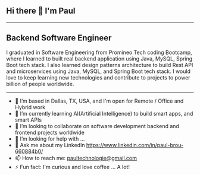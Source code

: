 ## Hi there 👋 I'm Paul
-----
Backend Software Engineer
-----
I graduated in Software Engineering from Promineo Tech coding Bootcamp, where I learned to built real backend application using Java, MySQL, Spring Boot tech stack. 
I also learned design patterns architecture to build Rest API and microservices using Java, MySQL, and Spring Boot tech stack.
I would love to keep learning new technologies and contribute to projects to power billion of people worldwide.

-----
- 🔭 I’m based in Dallas, TX, USA, and I'm open for Remote / Office and Hybrid work
- 🌱 I’m currently learning AI(Artificial Intelligence) to build smart apps, and smart APIs
- 👯 I’m looking to collaborate on software development backend and frontend projects worldwide
- 🤔 I’m looking for help with ...
- 💬 Ask me about my LinkedIn https://www.linkedin.com/in/paul-brou-660884b0/
- 📫 How to reach me: paultechnologie@gmail.com
- ⚡ Fun fact: I'm curious and love coffee ... A lot!
